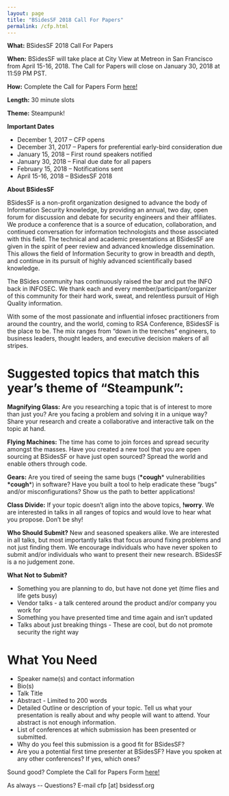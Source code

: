 ```yaml
---
layout: page
title: "BSidesSF 2018 Call For Papers"
permalink: /cfp.html
--- 
```


**What:** BSidesSF 2018 Call For Papers

**When:** BSidesSF will take place at City View at Metreon in San Francisco from April 15-16, 2018.  The Call for Papers will close on January 30, 2018 at 11:59 PM PST.

**How:** Complete the Call for Papers Form [here!](https://docs.google.com/forms/d/e/1FAIpQLSeHe0wEubiN0SJzZo0V8xyB6fvjw8O1Do3Cs3Ao3fGO-GtQ2Q/viewform)

**Length:** 30 minute slots

**Theme:** Steampunk!

**Important Dates**  
- December 1, 2017 – CFP opens
- December 31, 2017 – Papers for preferential early-bird consideration due
- January 15, 2018 – First round speakers notified
- January 30, 2018 – Final due date for all papers
- February 15, 2018 – Notifications sent
- April 15-16, 2018 – BSidesSF 2018

**About BSidesSF**

BSidesSF is a non-profit organization designed to advance the body of Information Security knowledge, by providing an annual, two day, open forum for discussion and debate for security engineers and their affiliates. We produce a conference that is a source of education, collaboration, and continued conversation for information technologists and those associated with this field. The technical and academic presentations at BSidesSF are given in the spirit of peer review and advanced knowledge dissemination. This allows the field of Information Security to grow in breadth and depth, and continue in its pursuit of highly advanced scientifically based knowledge.

The BSides community has continuously raised the bar and put the INFO back in INFOSEC. We thank each and every member/participant/organizer of this community for their hard work, sweat, and relentless pursuit of High Quality information.

With some of the most passionate and influential infosec practitioners from around the country, and the world, coming to RSA Conference, BSidesSF is the place to be. The mix ranges from “down in the trenches” engineers, to business leaders, thought leaders, and executive decision makers of all stripes.

# Suggested topics that match this year’s theme of “Steampunk”:

**Magnifying Glass:** Are you researching a topic that is of interest to more than just you?  Are you facing a problem and solving it in a unique way?  Share your research and create a collaborative and interactive talk on the topic at hand.

**Flying Machines:** The time has come to join forces and spread security amongst the masses.  Have you created a new tool that you are open sourcing at BSidesSF or have just open sourced?  Spread the world and enable others through code.

**Gears:** Are you tired of seeing the same bugs (**\*cough**\* vulnerabilities **\*cough**\*) in software?  Have you built a tool to help eradicate these “bugs” and/or misconfigurations?  Show us the path to better applications!

**Class Divide:** If your topic doesn’t align into the above topics, **!worry**.  We are interested in talks in all ranges of topics and would love to hear what you propose.  Don’t be shy!

**Who Should Submit?**
New and seasoned speakers alike.  We are interested in all talks, but most importantly talks that focus around fixing problems and not just finding them.  We encourage individuals who have never spoken to submit and/or individuals who want to present their new research.  BSidesSF is a no judgement zone.

**What Not to Submit?**
- Something you are planning to do, but have not done yet (time flies and life gets busy)
- Vendor talks - a talk centered around the product and/or company you work for
- Something you have presented time and time again and isn’t updated
- Talks about just breaking things - These are cool, but do not promote security the right way

# What You Need
- Speaker name(s) and contact information
- Bio(s)
- Talk Title
- Abstract - Limited to 200 words
- Detailed Outline or description of your topic.  Tell us what your presentation is really about and why people will want to attend.  Your abstract is not enough information.
- List of conferences at which submission has been presented or submitted.
- Why do you feel this submission is a good fit for BSidesSF?
- Are you a potential first time presenter at BSidesSF? Have you spoken at any other conferences? If yes, which ones?

Sound good? Complete the Call for Papers Form [here!](https://docs.google.com/forms/d/e/1FAIpQLSeHe0wEubiN0SJzZo0V8xyB6fvjw8O1Do3Cs3Ao3fGO-GtQ2Q/viewform)

As always -- Questions? E-mail cfp [at] bsidessf.org
